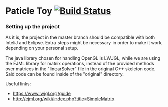 # Paticle Toy [![Build Status](https://travis-ci.com/Eddydpyl/ParticleToy.svg?token=Fpth26ybpqjsTJdNeqmb&branch=master)](https://travis-ci.com/Eddydpyl/ParticleToy)

### Setting up the project
As it is, the project in the master branch should be compatible with both InteliJ and Eclipse.
Extra steps might be necessary in order to make it work, depending on your personal setup.

The java library chosen for handling OpenGL is LWJGL, while we are using the EJML library for matrix operations,
 instead of the provided methods over matrices in the "linearSolver" file in the original C++ skeleton code. Said code
 can be found inside of the "original" directory.

Useful links:
- https://www.lwjgl.org/guide
- http://ejml.org/wiki/index.php?title=SimpleMatrix
